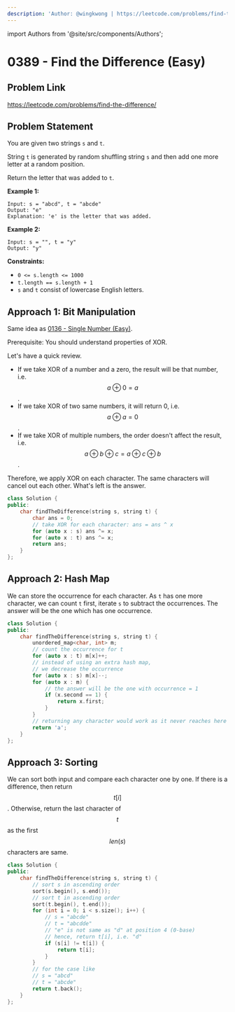 ```yaml
---
description: 'Author: @wingkwong | https://leetcode.com/problems/find-the-difference/'
---
```


import Authors from '@site/src/components/Authors';

# 0389 - Find the Difference (Easy)

## Problem Link

https://leetcode.com/problems/find-the-difference/

## Problem Statement

You are given two strings `s` and `t`.

String `t` is generated by random shuffling string `s` and then add one more letter at a random position.

Return the letter that was added to `t`.

**Example 1:**

```
Input: s = "abcd", t = "abcde"
Output: "e"
Explanation: 'e' is the letter that was added.
```

**Example 2:**

```
Input: s = "", t = "y"
Output: "y" 
```

**Constraints:**

* `0 <= s.length <= 1000`
* `t.length == s.length + 1`
* `s` and `t` consist of lowercase English letters.

## Approach 1: Bit Manipulation

Same idea as [0136 - Single Number (Easy)](../0100-0199/single-number-easy).

Prerequisite:  You should understand properties of XOR.

Let's have a quick review.

* If we take XOR of a number and a zero, the result will be that number, i.e. $$a \oplus 0 = a$$.
* If we take XOR of two same numbers, it will return 0, i.e. $$a \oplus a = 0$$.
* If we take XOR of multiple numbers, the order doesn't affect the result, i.e. $$a \oplus b \oplus c = a \oplus c \oplus b$$.

Therefore, we apply XOR on each character. The same characters will cancel out each other. What's left is the answer.

<Authors names="@wingkwong"/>

```cpp
class Solution {
public:
    char findTheDifference(string s, string t) {
        char ans = 0;
        // take XOR for each character: ans = ans ^ x 
        for (auto x : s) ans ^= x;
        for (auto x : t) ans ^= x;
        return ans;
    }
};
```

## Approach 2: Hash Map

We can store the occurrence for each character. As `t` has one more character, we can count `t` first, iterate `s` to subtract the occurrences. The answer will be the one which has one occurrence.

<Authors names="@wingkwong"/>

```cpp
class Solution {
public:
    char findTheDifference(string s, string t) {
        unordered_map<char, int> m;
        // count the occurrence for t
        for (auto x : t) m[x]++;
        // instead of using an extra hash map, 
        // we decrease the occurrence
        for (auto x : s) m[x]--;
        for (auto x : m) {
            // the answer will be the one with occurrence = 1
            if (x.second == 1) {
                return x.first;
            }
        }
        // returning any character would work as it never reaches here
        return 'a';
    }
};
```

## Approach 3: Sorting

We can sort both input and compare each character one by one. If there is a difference, then return  $$t[i]$$. Otherwise, return the last character of $$t$$ as the first $$len(s)$$ characters are same.

<Authors names="@wingkwong"/>

```cpp
class Solution {
public:
    char findTheDifference(string s, string t) {
        // sort s in ascending order
        sort(s.begin(), s.end());
        // sort t in ascending order
        sort(t.begin(), t.end());
        for (int i = 0; i < s.size(); i++) {
            // s = "abcde"
            // t = "abcdde"
            // "e" is not same as "d" at position 4 (0-base)
            // hence, return t[i], i.e. "d"
            if (s[i] != t[i]) {
                return t[i];
            }
        }
        // for the case like
        // s = "abcd"
        // t = "abcde"
        return t.back();
    }
};
```
